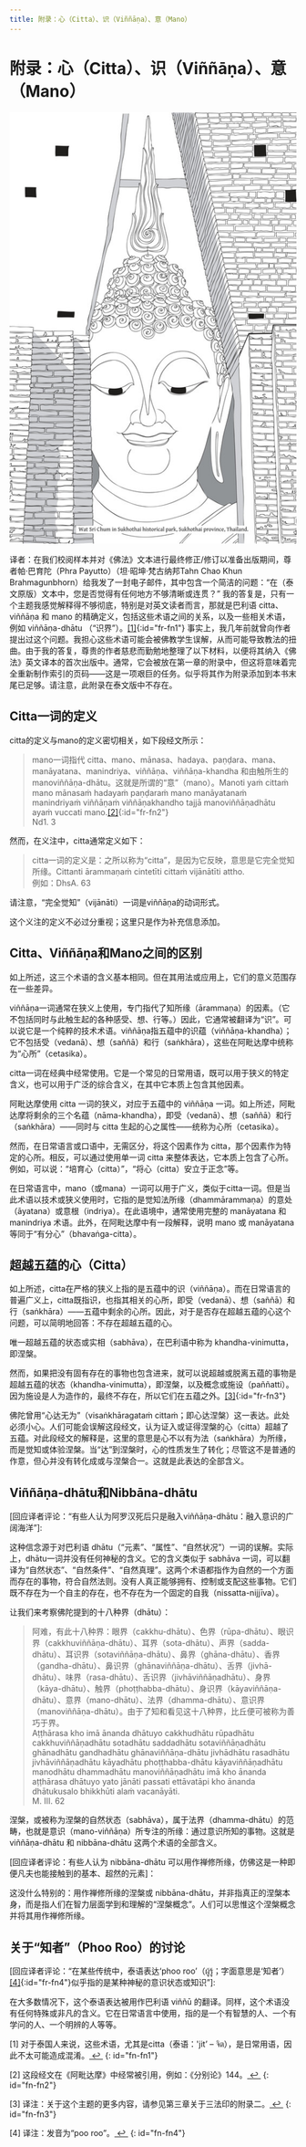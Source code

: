 ```yaml
---
title: 附录：心（Citta）、识（Viññāṇa）、意（Mano）
---
```


# 附录：心（Citta）、识（Viññāṇa）、意（Mano）

![image](./includes/images/illustrations/wat-sri-chum-trade.jpg)

译者：在我们校阅样本并对《佛法》文本进行最终修正/修订以准备出版期间，尊者帕·巴育陀（Phra Payutto）（坦·昭坤·梵古纳邦Tahn Chao Khun Brahmagunbhorn）给我发了一封电子邮件，其中包含一个简洁的问题：“在（泰文原版）文本中，您是否觉得有任何地方不够清晰或连贯？” 我的答复是，只有一个主题我感觉解释得不够彻底，特别是对英文读者而言，那就是巴利语 citta、viññāṇa 和 mano 的精确定义，包括这些术语之间的关系，以及一些相关术语，例如 viññāṇa-dhātu （“识界”）。[\[1\]](#fn-fn1){:id="fr-fn1"} 事实上，我几年前就曾向作者提出过这个问题。我担心这些术语可能会被佛教学生误解，从而可能导致教法的扭曲。由于我的答复，尊贵的作者慈悲而勤勉地整理了以下材料，以便将其纳入《佛法》英文译本的首次出版中。通常，它会被放在第一章的附录中，但这将意味着完全重新制作索引的页码——这是一项艰巨的任务。似乎将其作为附录添加到本书末尾已足够。请注意，此附录在泰文版中不存在。

## Citta一词的定义

citta的定义与mano的定义密切相关，如下段经文所示：

> mano一词指代 citta、mano、mānasa、hadaya、paṇḍara、mana、manāyatana、manindriya、viññāṇa、viññāṇa-khandha 和由触所生的 manoviññāṇa-dhātu。这就是所谓的“意”（mano）。Manoti yaṁ cittaṁ mano mānasaṁ hadayaṁ paṇḍaraṁ mano manāyatanaṁ manindriyaṁ viññāṇaṁ viññāṇakhandho tajjā manoviññāṇadhātu ayaṁ vuccati mano.[\[2\]](#fn-fn2){:id="fr-fn2"}  
> Nd1. 3

然而，在义注中，citta通常定义如下：

> citta一词的定义是：之所以称为“citta”，是因为它反映，意思是它完全觉知所缘。Cittanti ārammaṇaṁ cintetīti cittaṁ vijānātīti attho.  
> 例如：DhsA. 63

请注意，“完全觉知”（vijānāti）一词是viññāṇa的动词形式。

这个义注的定义不必过分重视；这里只是作为补充信息添加。

## Citta、Viññāṇa和Mano之间的区别

如上所述，这三个术语的含义基本相同。但在其用法或应用上，它们的意义范围存在一些差异。

viññāṇa一词通常在狭义上使用，专门指代了知所缘（ārammaṇa）的因素。（它不包括同时与此触生起的各种感受、想、行等。）因此，它通常被翻译为“识”。可以说它是一个纯粹的技术术语。viññāṇa指五蕴中的识蕴（viññāṇa-khandha）；它不包括受（vedanā）、想（saññā）和行（saṅkhāra），这些在阿毗达摩中统称为“心所”（cetasika）。

citta一词在经典中经常使用。它是一个常见的日常用语，既可以用于狭义的特定含义，也可以用于广泛的综合含义，在其中它本质上包含其他因素。

阿毗达摩使用 citta 一词的狭义，对应于五蕴中的 viññāṇa 一词。如上所述，阿毗达摩将剩余的三个名蕴（nāma-khandha），即受（vedanā）、想（saññā）和行（saṅkhāra）——同时与 citta 生起的心之属性——统称为心所（cetasika）。

然而，在日常语言或口语中，无需区分，将这个因素作为 citta，那个因素作为特定的心所。相反，可以通过使用单一词 citta 来整体表达，它本质上包含了心所。例如，可以说：“培育心（citta）”，“将心（citta）安立于正念”等。

在日常语言中，mano（或mana）一词可以用于广义，类似于citta一词。但是当此术语以技术或狭义使用时，它指的是觉知法所缘（dhammārammaṇa）的意处（āyatana）或意根（indriya）。在此语境中，通常使用完整的 manāyatana 和 manindriya 术语。此外，在阿毗达摩中有一段解释，说明 mano 或 manāyatana 等同于“有分心”（bhavaṅga-citta）。

## 超越五蕴的心（Citta）

如上所述，citta在严格的狭义上指的是五蕴中的识（viññāṇa）。而在日常语言的普遍广义上，citta既指识，也指其相关的心所，即受（vedanā）、想（saññā）和行（saṅkhāra）——五蕴中剩余的心所。因此，对于是否存在超越五蕴的心这个问题，可以简明地回答：不存在超越五蕴的心。

唯一超越五蕴的状态或实相（sabhāva），在巴利语中称为 khandha-vinimutta，即涅槃。

然而，如果把没有固有存在的事物也包含进来，就可以说超越或脱离五蕴的事物是超越五蕴的状态（khandha-vinimutta），即涅槃，以及概念或施设（paññatti）。因为施设是人为造作的，最终不存在，所以它们在五蕴之外。[\[3\]](#fn-fn3){:id="fr-fn3"}

佛陀曾用“心达无为”（visaṅkhāragataṁ cittaṁ；即心达涅槃）这一表达。此处必须小心。人们可能会误解这段经文，认为证入或证得涅槃的心（citta）超越了五蕴。对此段经文的解释是，这里的意思是心不以有为法（saṅkhāra）为所缘，而是觉知或体验涅槃。当“达”到涅槃时，心的性质发生了转化；尽管这不是普通的作意，但心并没有转化成或与涅槃合一。这就是此表达的全部含义。

## Viññāṇa-dhātu和Nibbāna-dhātu

\[回应译者评论：“有些人认为阿罗汉死后只是融入viññāṇa-dhātu：融入意识的广阔海洋”\]:

这种信念源于对巴利语 dhātu（“元素”、“属性”、“自然状况”）一词的误解。实际上，dhātu一词并没有任何神秘的含义。它的含义类似于 sabhāva 一词，可以翻译为“自然状态”、“自然条件”、“自然真理”。这两个术语都指作为自然的一个方面而存在的事物，符合自然法则。没有人真正能够拥有、控制或支配这些事物。它们既不存在为一个自主的存在，也不存在为一个固定的自我（nissatta-nijjīva）。

让我们来考察佛陀提到的十八种界（dhātu）：

> 阿难，有此十八种界：眼界（cakkhu-dhātu）、色界（rūpa-dhātu）、眼识界（cakkhuviññāṇa-dhātu）、耳界（sota-dhātu）、声界（sadda-dhātu）、耳识界（sotaviññāṇa-dhātu）、鼻界（ghāna-dhātu）、香界（gandha-dhātu）、鼻识界（ghānaviññāṇa-dhātu）、舌界（jivhā-dhātu）、味界（rasa-dhātu）、舌识界（jivhāviññāṇadhātu）、身界（kāya-dhātu）、触界（phoṭṭhabba-dhātu）、身识界（kāyaviññāṇa-dhātu）、意界（mano-dhātu）、法界（dhamma-dhātu）、意识界（manoviññāṇa-dhātu）。由于了知和看见这十八种界，比丘便可被称为善巧于界。  
> Aṭṭhārasa kho imā ānanda dhātuyo cakkhudhātu rūpadhātu cakkhuviññāṇadhātu sotadhātu saddadhātu sotaviññāṇadhātu ghānadhātu gandhadhātu ghānaviññāṇa-dhātu jivhādhātu rasadhātu jivhāviññāṇadhātu kāyadhātu phoṭṭhabba-dhātu kāyaviññāṇadhātu manodhātu dhammadhātu manoviññāṇadhātu imā kho ānanda aṭṭhārasa dhātuyo yato jānāti passati ettāvatāpi kho ānanda dhātukusalo bhikkhūti alaṁ vacanāyāti.  
> M. III. 62

涅槃，或被称为涅槃的自然状态（sabhāva），属于法界（dhamma-dhātu）的范畴，也就是意识（mano-viññāṇa）所专注的所缘：通过意识所知的事物。这就是 viññāṇa-dhātu 和 nibbāna-dhātu 这两个术语的全部含义。

\[回应译者评论：有些人认为 nibbāna-dhātu 可以用作禅修所缘，仿佛这是一种即便凡夫也能接触到的基本、超然的元素\]：

这没什么特别的：用作禅修所缘的涅槃或 nibbāna-dhātu，并非指真正的涅槃本身，而是指人们在智力层面学到和理解的“涅槃概念”。人们可以思惟这个涅槃概念并将其用作禅修所缘。

## 关于“知者”（Phoo Roo）的讨论

\[回应译者评论：“在某些传统中，泰语表达‘phoo roo’（ผู้รู้；字面意思是‘知者’）[\[4\]](#fn-fn4){:id="fr-fn4"}似乎指的是某种神秘的意识状态或知识”\]:

在大多数情况下，这个泰语表达被用作巴利语 viññū 的翻译。同样，这个术语没有任何特殊或非凡的含义。它在日常语言中使用，指的是一个有智慧的人、一个有学问的人、一个明辨的人等等。

\[1\] 对于泰国人来说，这些术语，尤其是citta（泰语：'jit’ – จิต），是日常用语，因此不太可能造成混淆。[&nbsp;↩&nbsp;](#fr-fn1)
{: id="fn-fn1"}

\[2\] 这段经文在《阿毗达摩》中经常被引用，例如：《分别论》144。[&nbsp;↩&nbsp;](#fr-fn2)
{: id="fn-fn2"}

\[3\] 译注：关于这个主题的更多内容，请参见第三章关于三法印的附录二。[&nbsp;↩&nbsp;](#fr-fn3)
{: id="fn-fn3"}

\[4\] 译注：发音为“poo roo”。[&nbsp;↩&nbsp;](#fr-fn4)
{: id="fn-fn4"}